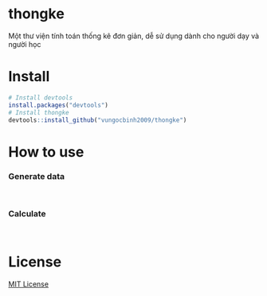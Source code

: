 # thongke
Một thư viện tính toán thống kê đơn giản, dễ sử dụng dành cho người dạy và người học

# Install
```r
# Install devtools
install.packages("devtools")
# Install thongke
devtools::install_github("vungocbinh2009/thongke")
```

# How to use
### Generate data
```r:tests/testthat/test-data.R
 
```

### Calculate
```r:tests/testthat/test-calculate.R
 
```

# License
[MIT License](LICENSE)
